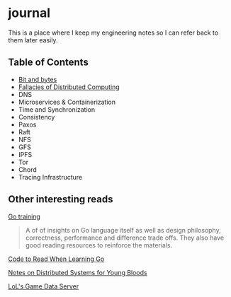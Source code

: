 # journal

This is a place where I keep my engineering notes so I can refer back to them later easily.

## Table of Contents

- [Bit and bytes](bits.md)
- [Fallacies of Distributed Computing](fallacies.md)
- DNS
- Microservices & Containerization
- Time and Synchronization
- Consistency
- Paxos
- Raft
- NFS
- GFS
- IPFS
- Tor
- Chord
- Tracing Infrastructure

## Other interesting reads

[Go training](https://github.com/ardanlabs/gotraining)
> A of of insights on Go language itself as well as design philosophy, correctness, performance and
> difference trade offs. They also have good reading resources to reinforce the materials.

[Code to Read When Learning
Go](https://www.somethingsimilar.com/2013/12/26/code-to-read-when-learning-go/)

[Notes on Distributed Systems for Young
Bloods](https://www.somethingsimilar.com/2013/01/14/notes-on-distributed-systems-for-young-bloods/)

[LoL's Game Data Server](https://engineering.riotgames.com/news/game-data-server)
